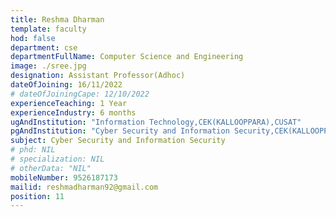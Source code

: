```yaml
---
title: Reshma Dharman 
template: faculty
hod: false
department: cse
departmentFullName: Computer Science and Engineering
image: ./sree.jpg 
designation: Assistant Professor(Adhoc)
dateOfJoining: 16/11/2022
# dateOfJoiningCape: 12/10/2022
experienceTeaching: 1 Year
experienceIndustry: 6 months
ugAndInstitution: "Information Technology,CEK(KALLOOPPARA),CUSAT"
pgAndInstitution: "Cyber Security and Information Security,CEK(KALLOOPPARA),CUSAT,2016"
subject: Cyber Security and Information Security
# phd: NIL
# specialization: NIL
# otherData: "NIL"
mobileNumber: 9526187173
mailid: reshmadharman92@gmail.com
position: 11
---
```

